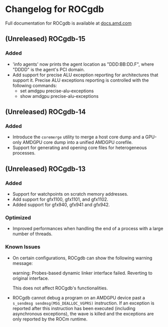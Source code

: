 # Changelog for ROCgdb

Full documentation for ROCgdb is available at
[docs.amd.com](https://docs.amd.com/bundle/rocgdb)

## (Unreleased) ROCgdb-15
### Added
- 'info agents' now prints the agent location as "DDD:BB:DD.F", where
  "DDDD" is the agent's PCI domain.
- Add support for precise ALU exception reporting for architectures that
  support it.  Precise ALU exceptions reporting is controlled with the
  following commands:
  - set amdgpu precise-alu-exceptions
  - show amdgpu precise-alu-exceptions

## (Unreleased) ROCgdb-14
### Added
- Introduce the `coremerge` utility to merge a host core dump and a GPU-only
  AMDGPU core dump into a unified AMDGPU corefile.
- Support for generating and opening core files for heterogeneous processes.

## (Unreleased) ROCgdb-13

### Added
- Support for watchpoints on scratch memory addresses.
- Add support for gfx1100, gfx1101, and gfx1102.
- Added support for gfx940, gfx941 and gfx942.

### Optimized
- Improved performances when handling the end of a process with a large
  number of threads.
### Known Issues
- On certain configurations, ROCgdb can show the following warning message:

    warning: Probes-based dynamic linker interface failed.
    Reverting to original interface.

  This does not affect ROCgdb's functionalities.
- ROCgdb cannot debug a program on an AMDGPU device past a `s_sendmsg
  sendmsg(MSG_DEALLOC_VGPRS)` instruction.  If an exception is reported
  after this instruction has been executed (including asynchronous
  exceptions), the wave is killed and the exceptions are only reported by
  the ROCm runtime.
